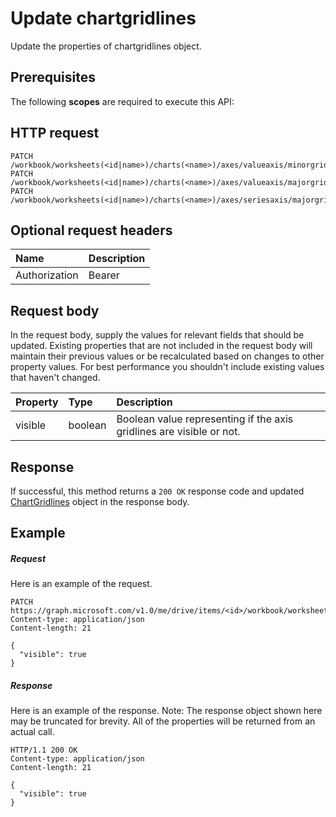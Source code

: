 # Update chartgridlines

Update the properties of chartgridlines object.
## Prerequisites
The following **scopes** are required to execute this API: 
## HTTP request
<!-- { "blockType": "ignored" } -->
```http
PATCH /workbook/worksheets(<id|name>)/charts(<name>)/axes/valueaxis/minorgridlines
PATCH /workbook/worksheets(<id|name>)/charts(<name>)/axes/valueaxis/majorgridlines
PATCH /workbook/worksheets(<id|name>)/charts(<name>)/axes/seriesaxis/majorgridlines
```
## Optional request headers
| Name       | Description|
|:-----------|:-----------|
| Authorization  | Bearer <code>|


## Request body
In the request body, supply the values for relevant fields that should be updated. Existing properties that are not included in the request body will maintain their previous values or be recalculated based on changes to other property values. For best performance you shouldn't include existing values that haven't changed.

| Property	   | Type	|Description|
|:---------------|:--------|:----------|
|visible|boolean|Boolean value representing if the axis gridlines are visible or not.|

## Response
If successful, this method returns a `200 OK` response code and updated [ChartGridlines](../resources/chartgridlines.md) object in the response body.
## Example
##### Request
Here is an example of the request.
<!-- {
  "blockType": "request",
  "name": "update_chartgridlines"
}-->
```http
PATCH https://graph.microsoft.com/v1.0/me/drive/items/<id>/workbook/worksheets(<id|name>)/charts(<name>)/axes/valueaxis/minorgridlines
Content-type: application/json
Content-length: 21

{
  "visible": true
}
```
##### Response
Here is an example of the response. Note: The response object shown here may be truncated for brevity. All of the properties will be returned from an actual call.
<!-- {
  "blockType": "response",
  "truncated": true,
  "@odata.type": "microsoft.graph.chartGridLines"
} -->
```http
HTTP/1.1 200 OK
Content-type: application/json
Content-length: 21

{
  "visible": true
}
```

<!-- uuid: 8fcb5dbc-d5aa-4681-8e31-b001d5168d79
2015-10-25 14:57:30 UTC -->
<!-- {
  "type": "#page.annotation",
  "description": "Update chartgridlines",
  "keywords": "",
  "section": "documentation",
  "tocPath": ""
}-->